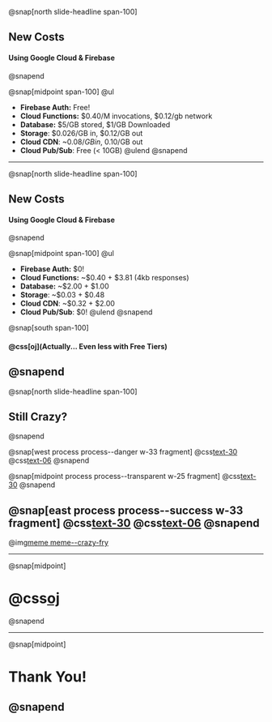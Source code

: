 @snap[north slide-headline span-100]
## New Costs
#### Using Google Cloud & Firebase
@snapend

@snap[midpoint span-100]
@ul
- **Firebase Auth:** Free!
- **Cloud Functions:** $0.40/M invocations, $0.12/gb network
- **Database:** $5/GB stored, $1/GB Downloaded
- **Storage**: $0.026/GB in, $0.12/GB out
- **Cloud CDN**: ~$0.08/GB in, ~$0.10/GB out
- **Cloud Pub/Sub**: Free (< 10GB)
@ulend
@snapend
---
@snap[north slide-headline span-100]
## New Costs
#### Using Google Cloud & Firebase
@snapend

@snap[midpoint span-100]
@ul
- **Firebase Auth:** $0!
- **Cloud Functions:** ~$0.40 + $3.81 (4kb responses)
- **Database:** ~$2.00 + $1.00
- **Storage**: ~$0.03 + $0.48
- **Cloud CDN**: ~$0.32 + $2.00
- **Cloud Pub/Sub**: $0!
@ulend
@snapend

@snap[south span-100]
#### @css[oj](**Actually...** Even less with Free Tiers)
@snapend
---
@snap[north slide-headline span-100]
## Still Crazy?
@snapend

@snap[west process process--danger w-33 fragment]
@css[text-30](@fa[dollar]@fa[dollar]@fa[dollar])
@css[text-06]($800+/mo)
@snapend

@snap[midpoint process process--transparent w-25 fragment]
@css[text-30](@fa[arrow-right])
@snapend

@snap[east process process--success w-33 fragment]
@css[text-30](@fa[dollar])
@css[text-06]($10/mo)
@snapend
---

@img[meme meme--crazy-fry](assets/img/crazy-or-genius.jpg)

---

@snap[midpoint]
# @css[oj](Questions?)
@snapend

---
@snap[midpoint]
# Thank You!
@snapend
---
